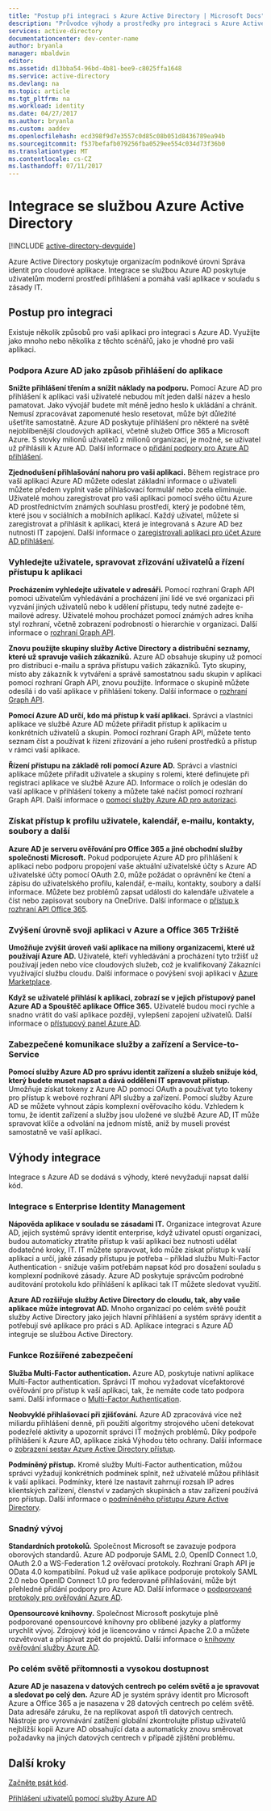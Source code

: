 ```yaml
---
title: "Postup při integraci s Azure Active Directory | Microsoft Docs"
description: "Průvodce výhody a prostředky pro integraci s Azure Active Directory."
services: active-directory
documentationcenter: dev-center-name
author: bryanla
manager: mbaldwin
editor: 
ms.assetid: d13bba54-96bd-4b81-bee9-c8025ffa1648
ms.service: active-directory
ms.devlang: na
ms.topic: article
ms.tgt_pltfrm: na
ms.workload: identity
ms.date: 04/27/2017
ms.author: bryanla
ms.custom: aaddev
ms.openlocfilehash: ecd398f9d7e3557c0d85c08b051d8436789ea94b
ms.sourcegitcommit: f537befafb079256fba0529ee554c034d73f36b0
ms.translationtype: MT
ms.contentlocale: cs-CZ
ms.lasthandoff: 07/11/2017
---
```

# <a name="integrating-with-azure-active-directory"></a>Integrace se službou Azure Active Directory
[!INCLUDE [active-directory-devguide](../../../includes/active-directory-devguide.md)]

Azure Active Directory poskytuje organizacím podnikové úrovni Správa identit pro cloudové aplikace.  Integrace se službou Azure AD poskytuje uživatelům moderní prostředí přihlášení a pomáhá vaší aplikace v souladu s zásady IT.

## <a name="how-to-integrate"></a>Postup pro integraci
Existuje několik způsobů pro vaši aplikaci pro integraci s Azure AD.  Využijte jako mnoho nebo několika z těchto scénářů, jako je vhodné pro vaši aplikaci.

### <a name="support-azure-ad-as-a-way-to-sign-in-to-your-application"></a>Podpora Azure AD jako způsob přihlášení do aplikace
**Snižte přihlášení třením a snížit náklady na podporu.** Pomocí Azure AD pro přihlášení k aplikaci vaši uživatelé nebudou mít jeden další název a heslo pamatovat.  Jako vývojář budete mít méně jedno heslo k ukládání a chránit.  Nemusí zpracovávat zapomenuté heslo resetovat, může být důležité ušetříte samostatně.  Azure AD poskytuje přihlášení pro některé na světě nejoblíbenější cloudových aplikací, včetně služeb Office 365 a Microsoft Azure.  S stovky milionů uživatelů z milionů organizací, je možné, se uživatel už přihlásili k Azure AD.  Další informace o [přidání podpory pro Azure AD přihlášení](active-directory-authentication-scenarios.md).

**Zjednodušení přihlašování nahoru pro vaši aplikaci.**  Během registrace pro vaši aplikaci Azure AD můžete odeslat základní informace o uživateli můžete předem vyplnit vaše přihlašovací formulář nebo zcela eliminuje.  Uživatelé mohou zaregistrovat pro vaši aplikaci pomocí svého účtu Azure AD prostřednictvím známých souhlasu prostředí, který je podobné těm, které jsou v sociálních a mobilních aplikací.  Každý uživatel, můžete si zaregistrovat a přihlásit k aplikaci, která je integrovaná s Azure AD bez nutnosti IT zapojení.  Další informace o [zaregistrovali aplikaci pro účet Azure AD přihlášení](../../app-service-mobile/app-service-mobile-how-to-configure-active-directory-authentication.md).

### <a name="browse-for-users-manage-user-provisioning-and-control-access-to-your-application"></a>Vyhledejte uživatele, spravovat zřizování uživatelů a řízení přístupu k aplikaci
**Procházením vyhledejte uživatele v adresáři.**  Pomocí rozhraní Graph API pomoci uživatelům vyhledávání a procházení jiní lidé ve své organizaci při vyzvání jiných uživatelů nebo k udělení přístupu, tedy nutné zadejte e-mailové adresy.  Uživatelé mohou procházet pomocí známých adres kniha styl rozhraní, včetně zobrazení podrobností o hierarchie v organizaci.  Další informace o [rozhraní Graph API](active-directory-graph-api.md).

**Znovu použijte skupiny služby Active Directory a distribuční seznamy, které už spravuje vašich zákazníků.**  Azure AD obsahuje skupiny už pomocí pro distribuci e-mailu a správa přístupu vašich zákazníků.  Tyto skupiny, místo aby zákazník k vytváření a správě samostatnou sadu skupin v aplikaci pomocí rozhraní Graph API, znovu použijte.  Informace o skupině můžete odesílá i do vaší aplikace v přihlášení tokeny.  Další informace o [rozhraní Graph API](active-directory-graph-api.md).

**Pomocí Azure AD určí, kdo má přístup k vaší aplikaci.**  Správci a vlastníci aplikace ve službě Azure AD můžete přiřadit přístup k aplikacím u konkrétních uživatelů a skupin.  Pomocí rozhraní Graph API, můžete tento seznam číst a používat k řízení zřizování a jeho rušení prostředků a přístup v rámci vaší aplikace.

**Řízení přístupu na základě rolí pomocí Azure AD.**  Správci a vlastníci aplikace můžete přiřadit uživatele a skupiny s rolemi, které definujete při registraci aplikace ve službě Azure AD.  Informace o rolích je odeslán do vaší aplikace v přihlášení tokeny a můžete také načíst pomocí rozhraní Graph API.  Další informace o [pomocí služby Azure AD pro autorizaci](http://blogs.technet.com/b/ad/archive/2014/12/18/azure-active-directory-now-with-group-claims-and-application-roles.aspx).

### <a name="get-access-to-users-profile-calendar-email-contacts-files-and-more"></a>Získat přístup k profilu uživatele, kalendář, e-mailu, kontakty, soubory a další
**Azure AD je serveru ověřování pro Office 365 a jiné obchodní služby společnosti Microsoft.**  Pokud podporujete Azure AD pro přihlášení k aplikaci nebo podporu propojení vaše aktuální uživatelské účty s Azure AD uživatelské účty pomocí OAuth 2.0, může požádat o oprávnění ke čtení a zápisu do uživatelského profilu, kalendář, e-mailu, kontakty, soubory a další informace.  Můžete bez problémů zapsat události do kalendáře uživatele a číst nebo zapisovat soubory na OneDrive.  Další informace o [přístup k rozhraní API Office 365](https://msdn.microsoft.com/office/office365/howto/platform-development-overview).

### <a name="promote-your-application-in-the-azure-and-office-365-marketplaces"></a>Zvýšení úrovně svoji aplikaci v Azure a Office 365 Tržiště
**Umožňuje zvýšit úroveň vaší aplikace na miliony organizacemi, které už používají Azure AD.**  Uživatelé, kteří vyhledávání a procházení tyto tržišť už používají jeden nebo více cloudových služeb, což je kvalifikovaný Zákazníci využívající službu cloudu.  Další informace o povýšení svoji aplikaci v [Azure Marketplace](https://azure.microsoft.com/marketplace/partner-program/).

**Když se uživatelé přihlásí k aplikaci, zobrazí se v jejich přístupový panel Azure AD a Spouštěč aplikace Office 365.**  Uživatelé budou moci rychle a snadno vrátit do vaší aplikace později, vylepšení zapojení uživatelů.  Další informace o [přístupový panel Azure AD](../active-directory-saas-access-panel-introduction.md).

### <a name="secure-device-to-service-and-service-to-service-communication"></a>Zabezpečené komunikace služby a zařízení a Service-to-Service
**Pomocí služby Azure AD pro správu identit zařízení a služeb snižuje kód, který budete muset napsat a dává oddělení IT spravovat přístup.**  Umožňuje získat tokeny z Azure AD pomocí OAuth a používat tyto tokeny pro přístup k webové rozhraní API služby a zařízení.  Pomocí služby Azure AD se můžete vyhnout zápis komplexní ověřovacího kódu.  Vzhledem k tomu, že identit zařízení a služby jsou uložené ve službě Azure AD, IT může spravovat klíče a odvolání na jednom místě, aniž by museli provést samostatně ve vaší aplikaci.

## <a name="benefits-of-integration"></a>Výhody integrace
Integrace s Azure AD se dodává s výhody, které nevyžadují napsat další kód.

### <a name="integration-with-enterprise-identity-management"></a>Integrace s Enterprise Identity Management
**Nápověda aplikace v souladu se zásadami IT.**  Organizace integrovat Azure AD, jejich systémů správy identit enterprise, když uživatel opustí organizaci, budou automaticky ztratíte přístup k vaší aplikaci bez nutnosti udělat dodatečné kroky, IT.  IT můžete spravovat, kdo může získat přístup k vaší aplikaci a určí, jaké zásady přístupu je potřeba – příklad službu Multi-Factor Authentication - snižuje vašim potřebám napsat kód pro dosažení souladu s komplexní podnikové zásady.  Azure AD poskytuje správcům podrobné auditování protokolu kdo přihlášení k aplikaci tak IT můžete sledovat využití.

**Azure AD rozšiřuje služby Active Directory do cloudu, tak, aby vaše aplikace může integrovat AD.**  Mnoho organizací po celém světě použít služby Active Directory jako jejich hlavní přihlášení a systém správy identit a potřebují své aplikace pro práci s AD.  Aplikace integraci s Azure AD integruje se službou Active Directory.

### <a name="advanced-security-features"></a>Funkce Rozšířené zabezpečení
**Služba Multi-Factor authentication.**  Azure AD, poskytuje nativní aplikace Multi-Factor authentication.  Správci IT mohou vyžadovat vícefaktorové ověřování pro přístup k vaší aplikaci, tak, že nemáte code tato podpora sami.  Další informace o [Multi-Factor Authentication](https://azure.microsoft.com/documentation/services/multi-factor-authentication/).

**Neobvyklé přihlašovací při zjišťování.**  Azure AD zpracovává více než miliardu přihlášení denně, při použití algoritmy strojového učení detekovat podezřelé aktivity a upozornit správci IT možných problémů.  Díky podpoře přihlášení k Azure AD, aplikace získá Výhodou této ochrany. Další informace o [zobrazení sestav Azure Active Directory přístup](../active-directory-view-access-usage-reports.md).

**Podmíněný přístup.**  Kromě služby Multi-Factor authentication, můžou správci vyžadují konkrétních podmínek splnit, než uživatelé můžou přihlásit k vaší aplikaci.  Podmínky, které lze nastavit zahrnují rozsah IP adres klientských zařízení, členství v zadaných skupinách a stav zařízení používá pro přístup.  Další informace o [podmíněného přístupu Azure Active Directory](../active-directory-conditional-access.md).

### <a name="easy-development"></a>Snadný vývoj
**Standardních protokolů.**  Společnost Microsoft se zavazuje podpora oborových standardů.  Azure AD podporuje SAML 2.0, OpenID Connect 1.0, OAuth 2.0 a WS-Federation 1.2 ověřovací protokoly.  Rozhraní Graph API je OData 4.0 kompatibilní.  Pokud už vaše aplikace podporuje protokoly SAML 2.0 nebo OpenID Connect 1.0 pro federované přihlašování, může být přehledné přidání podpory pro Azure AD.  Další informace o [podporované protokoly pro ověřování Azure AD](active-directory-authentication-protocols.md).

**Opensourcové knihovny.**  Společnost Microsoft poskytuje plně podporované opensourcové knihovny pro oblíbené jazyky a platformy urychlit vývoj.  Zdrojový kód je licencováno v rámci Apache 2.0 a můžete rozvětvovat a přispívat zpět do projektů.  Další informace o [knihovny ověřování služby Azure AD](active-directory-authentication-libraries.md).

### <a name="worldwide-presence-and-high-availability"></a>Po celém světě přítomnosti a vysokou dostupnost
**Azure AD je nasazena v datových centrech po celém světě a je spravovat a sledovat po celý den.**  Azure AD je systém správy identit pro Microsoft Azure a Office 365 a je nasazena v 28 datových centrech po celém světě.  Data adresáře záruku, že na replikovat aspoň tři datových centrech.  Nástroje pro vyrovnávání zatížení globální zkontrolujte přístup uživatelů nejbližší kopii Azure AD obsahující data a automaticky znovu směrovat požadavky na jiných datových centrech v případě zjištění problému.

## <a name="next-steps"></a>Další kroky
[Začněte psát kód](active-directory-developers-guide.md#get-started).

[Přihlášení uživatelů pomocí služby Azure AD](active-directory-authentication-scenarios.md)

